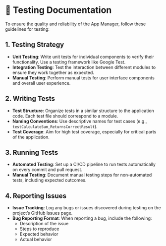 # 🧪 Testing Documentation

To ensure the quality and reliability of the App Manager, follow these guidelines for testing:

## 1. Testing Strategy
 - **Unit Testing**: Write unit tests for individual components to verify their functionality. Use a testing framework like Google Test.
 - **Integration Testing**: Test the interaction between different modules to ensure they work together as expected.
 - **Manual Testing**: Perform manual tests for user interface components and overall user experience.

## 2. Writing Tests
 - **Test Structure**: Organize tests in a similar structure to the application code. Each test file should correspond to a module.
 - **Naming Conventions**: Use descriptive names for test cases (e.g., `testCalculateSum_ReturnsCorrectResult`).
 - **Test Coverage**: Aim for high test coverage, especially for critical parts of the application.

## 3. Running Tests
 - **Automated Testing**: Set up a CI/CD pipeline to run tests automatically on every commit and pull request.
 - **Manual Testing**: Document manual testing steps for non-automated tests, including expected outcomes.

## 4. Reporting Issues
 - **Issue Tracking**: Log any bugs or issues discovered during testing on the project’s GitHub Issues page.
 - **Bug Reporting Format**: When reporting a bug, include the following:
   - Description of the issue
   - Steps to reproduce
   - Expected behavior
   - Actual behavior